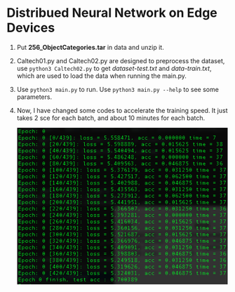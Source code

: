 # Distribued Neural Network on Edge Devices

1. Put **256_ObjectCategories.tar** in data and unzip it.

2. Caltech01.py and Caltech02.py are designed to preprocess the dataset, use ```python3 Caltech02.py``` to get *dataset-test.txt* and *data-train.txt*, which are used to load the data when running the main.py.

3. Use ```python3 main.py``` to run. Use ```python3 main.py --help``` to see some parameters.

4. 	Now, I have changed some codes to accelerate the training speed. It just takes 2 sce for each batch, and about 10 minutes for each batch.

	![](results/layer_time/training_time.png)
	